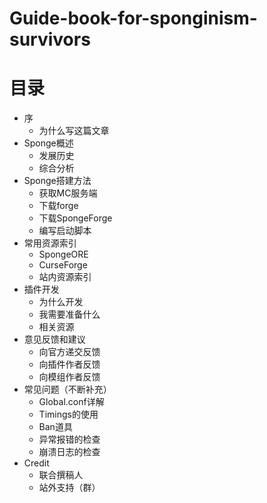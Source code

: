 # Guide-book-for-sponginism-survivors
# 目录
* 序
  * 为什么写这篇文章
* Sponge概述
  * 发展历史
  * 综合分析
* Sponge搭建方法
  * 获取MC服务端
  * 下载forge
  * 下载SpongeForge
  * 编写启动脚本
* 常用资源索引
  * SpongeORE
  * CurseForge
  * 站内资源索引
* 插件开发
  * 为什么开发
  * 我需要准备什么
  * 相关资源
* 意见反馈和建议
  * 向官方递交反馈
  * 向插件作者反馈
  * 向模组作者反馈
* 常见问题（不断补充）
  * Global.conf详解
  * Timings的使用
  * Ban道具
  * 异常报错的检查
  * 崩溃日志的检查
* Credit
  * 联合撰稿人
  * 站外支持（群）

